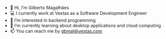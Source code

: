 - 👋 Hi, I’m Gilberto Magalhães
- 💻 I currently work at Vestas as a Software Development Engineer
- 👀 I’m interested in backend programming
- 🌱 I’m currently learning about desktop applications and cloud computing
- 📫 You can reach me by gbmal@vestas.com

<!---
gbmal1/gbmal1 is a ✨ special ✨ repository because its `README.md` (this file) appears on your GitHub profile.
You can click the Preview link to take a look at your changes.
--->
